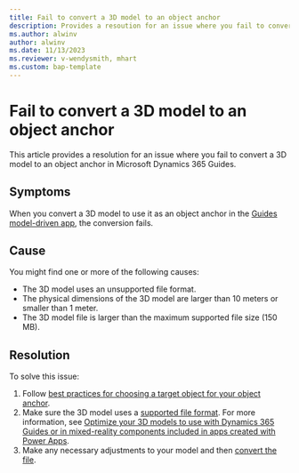 ```yaml
---
title: Fail to convert a 3D model to an object anchor
description: Provides a resoution for an issue where you fail to convert a 3D model to an object anchor in Microsoft Dynamics 365 Guides.
ms.author: alwinv
author: alwinv
ms.date: 11/13/2023
ms.reviewer: v-wendysmith, mhart
ms.custom: bap-template
---
```

# Fail to convert a 3D model to an object anchor

This article provides a resolution for an issue where you fail to convert a 3D model to an object anchor in Microsoft Dynamics 365 Guides.

## Symptoms

When you convert a 3D model to use it as an object anchor in the [Guides model-driven app](/dynamics365/mixed-reality/guides/model-driven-app-overview), the conversion fails.

## Cause

You might find one or more of the following causes:

- The 3D model uses an unsupported file format.
- The physical dimensions of the 3D model are larger than 10 meters or smaller than 1 meter.
- The 3D model file is larger than the maximum supported file size (150 MB).

## Resolution

To solve this issue:

1. Follow [best practices for choosing a target object for your object anchor](/dynamics365/mixed-reality/guides/pc-app-anchor-object-best-practices).
1. Make sure the 3D model uses a [supported file format](/dynamics365/mixed-reality/guides/pc-app-supported-file-formats). For more information, see [Optimize your 3D models to use with Dynamics 365 Guides or in mixed-reality components included in apps created with Power Apps](/dynamics365/mixed-reality/guides/3d-content-guidelines/optimize-models).
1. Make any necessary adjustments to your model and then [convert the file](/dynamics365/mixed-reality/guides/pc-app-anchor-object#convert-the-file-in-the-guides-model-driven-app).
